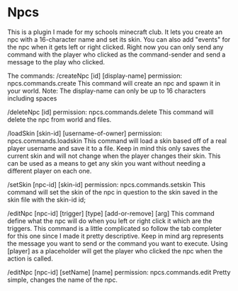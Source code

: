 # Npcs
This is a plugin I made for my schools minecraft club. It lets you create an npc with a 16-character name and set its skin. You can also add "events" for the npc when it gets left or right clicked. Right now you can only send any command with the player who clicked as the command-sender and send a message to the play who clicked.

The commands:
/createNpc [id] [display-name] 
permission: npcs.commands.create
This command will create an npc and spawn it in your world. Note: The display-name can only be up to 16 characters including spaces

/deleteNpc [id]
permission: npcs.commands.delete
This command will delete the npc from world and files.

/loadSkin [skin-id] [username-of-owner]
permission: npcs.commands.loadskin
This command will load a skin based off of a real player username and save it to a file. Keep in mind this only saves the current skin and will not change when the player changes their skin. This can be used as a means to get any skin you want without needing a different player on each one.

/setSkin [npc-id] [skin-id]
permission: npcs.commands.setskin
This command will set the skin of the npc in question to the skin saved in the skin file with the skin-id id;

/editNpc [npc-id] [trigger] [type] [add-or-remove] [arg]
This command define what the npc will do when you left or right click it which are the triggers. This command is a little complicated so follow the tab completer for this one since I made it pretty descriptive. Keep in mind arg represents the message you want to send or the command you want to execute. Using [player] as a placeholder will get the player who clicked the npc when the action is called.

/editNpc [npc-id] [setName] [name]
permission: npcs.commands.edit
Pretty simple, changes the name of the npc.
